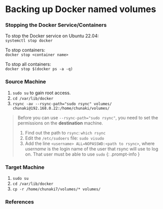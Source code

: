 # Backing up Docker named volumes

### Stopping the Docker Service/Containers

To stop the Docker service on Ubuntu 22.04:\
`systemctl stop docker`

To stop containers:\
`docker stop <container name>`

To stop all containers:\
`docker stop $(docker ps -a -q)`

### Source Machine

1. `sudo su` to gain root access.
2. `cd /var/lib/docker`
3. `rsync -av --rsync-path="sudo rsync" volumes/ chunaki@192.168.0.22:/home/chunaki/volumes/`

> Before you can use `--rsync-path="sudo rsync"`, you need to set the permissions on the **destination** machine.
>
> 1. Find out the path to `rsync`: `which rsync`
> 2. Edit the `/etc/sudoers` file: `sudo visudo`
> 3. Add the line `<username> ALL=NOPASSWD:<path to rsync>`, where _username_ is the login name of the user that rsync will use to log on. That user must be able to use `sudo` {: .prompt-info }

### Target Machine

1. `sudo su`
2. `cd /var/lib/docker`
3. `cp -r /home/chunaki7/volumes/* volumes/`

### References
